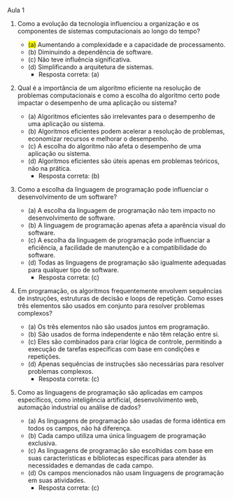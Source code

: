 Aula 1
1. Como a evolução da tecnologia influenciou a organização e os componentes de sistemas computacionais ao longo do tempo?
   - <span style="background-color: yellow;">(a)</span> Aumentando a complexidade e a capacidade de processamento.
   - (b) Diminuindo a dependência de software.
   - (c) Não teve influência significativa.
   - (d) Simplificando a arquitetura de sistemas.
     - Resposta correta: (a) 

2. Qual é a importância de um algoritmo eficiente na resolução de problemas computacionais e como a escolha do algoritmo certo pode impactar o desempenho de uma aplicação ou sistema?
   - (a) Algoritmos eficientes são irrelevantes para o desempenho de uma aplicação ou sistema.
   - (b) Algoritmos eficientes podem acelerar a resolução de problemas, economizar recursos e melhorar o desempenho.
   - (c) A escolha do algoritmo não afeta o desempenho de uma aplicação ou sistema.
   - (d) Algoritmos eficientes são úteis apenas em problemas teóricos, não na prática.
     - Resposta correta: (b)
     
3. Como a escolha da linguagem de programação pode influenciar o desenvolvimento de um software?
   - (a) A escolha da linguagem de programação não tem impacto no desenvolvimento de software.
   - (b) A linguagem de programação apenas afeta a aparência visual do software.
   - (c) A escolha da linguagem de programação pode influenciar a eficiência, a facilidade de manutenção e a compatibilidade do software.
   - (d) Todas as linguagens de programação são igualmente adequadas para qualquer tipo de software.
     - Resposta correta: (c)

4. Em programação, os algoritmos frequentemente envolvem sequências de instruções, estruturas de decisão e loops de repetição. Como esses três elementos são usados em conjunto para resolver problemas complexos?
   - (a) Os três elementos não são usados juntos em programação.
   - (b) São usados de forma independente e não têm relação entre si.
   - (c) Eles são combinados para criar lógica de controle, permitindo a execução de tarefas específicas com base em condições e repetições.
   - (d) Apenas sequências de instruções são necessárias para resolver problemas complexos.
     - Resposta correta: (c)

5. Como as linguagens de programação são aplicadas em campos específicos, como inteligência artificial, desenvolvimento web, automação industrial ou análise de dados?
   - (a) As linguagens de programação são usadas de forma idêntica em todos os campos, não há diferença.
   - (b) Cada campo utiliza uma única linguagem de programação exclusiva.
   - (c) As linguagens de programação são escolhidas com base em suas características e bibliotecas específicas para atender às necessidades e demandas de cada campo.
   - (d) Os campos mencionados não usam linguagens de programação em suas atividades.
     - Resposta correta: (c)
